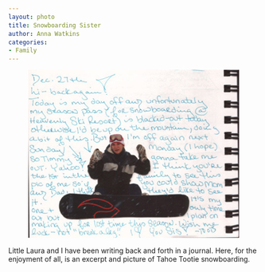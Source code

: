 ```yaml
---
layout: photo
title: Snowboarding Sister
author: Anna Watkins
categories:
- Family
---
```


<figure><img class="photo" src="/photos/Tootie-in-Tahoe-122705.jpg"></figure>

Little Laura and I have been writing back and forth in a journal. Here, for
the enjoyment of all, is an excerpt and picture of Tahoe Tootie snowboarding.

